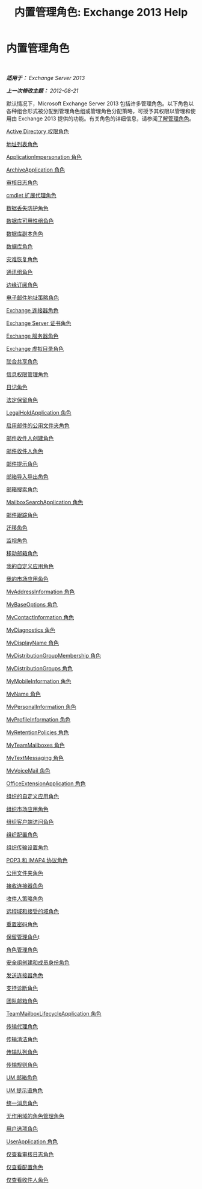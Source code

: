 ﻿---
title: '内置管理角色: Exchange 2013 Help'
TOCTitle: 内置管理角色
ms:assetid: 023f379a-40f6-43ef-b388-979f6dd85ec5
ms:mtpsurl: https://technet.microsoft.com/zh-cn/library/Dd638077(v=EXCHG.150)
ms:contentKeyID: 50489838
ms.date: 01/11/2018
mtps_version: v=EXCHG.150
ms.translationtype: HT
---

# 内置管理角色

 

_**适用于：** Exchange Server 2013_

_**上一次修改主题：** 2012-08-21_

默认情况下，Microsoft Exchange Server 2013 包括许多管理角色。以下角色以各种组合形式被分配到管理角色组或管理角色分配策略，可授予其权限以管理和使用由 Exchange 2013 提供的功能。有关角色的详细信息，请参阅[了解管理角色](understanding-management-roles-exchange-2013-help.md)。

[Active Directory 权限角色](active-directory-permissions-role-exchange-2013-help.md)

[地址列表角色](address-lists-role-exchange-2013-help.md)

[ApplicationImpersonation 角色](applicationimpersonation-role-exchange-2013-help.md)

[ArchiveApplication 角色](archiveapplication-role-exchange-2013-help.md)

[审核日志角色](audit-logs-role-exchange-2013-help.md)

[cmdlet 扩展代理角色](cmdlet-extension-agents-role-exchange-2013-help.md)

[数据丢失防护角色](data-loss-prevention-role-exchange-2013-help.md)

[数据库可用性组角色](database-availability-groups-role-exchange-2013-help.md)

[数据库副本角色](database-copies-role-exchange-2013-help.md)

[数据库角色](databases-role-exchange-2013-help.md)

[灾难恢复角色](disaster-recovery-role-exchange-2013-help.md)

[通讯组角色](distribution-groups-role-exchange-2013-help.md)

[边缘订阅角色](edge-subscriptions-role-exchange-2013-help.md)

[电子邮件地址策略角色](e-mail-address-policies-role-exchange-2013-help.md)

[Exchange 连接器角色](exchange-connectors-role-exchange-2013-help.md)

[Exchange Server 证书角色](exchange-server-certificates-role-exchange-2013-help.md)

[Exchange 服务器角色](exchange-servers-role-exchange-2013-help.md)

[Exchange 虚拟目录角色](exchange-virtual-directories-role-exchange-2013-help.md)

[联合共享角色](federated-sharing-role-exchange-2013-help.md)

[信息权限管理角色](information-rights-management-role-exchange-2013-help.md)

[日记角色](journaling-role-exchange-2013-help.md)

[法定保留角色](legal-hold-role-exchange-2013-help.md)

[LegalHoldApplication 角色](legalholdapplication-role-exchange-2013-help.md)

[启用邮件的公用文件夹角色](mail-enabled-public-folders-role-exchange-2013-help.md)

[邮件收件人创建角色](mail-recipient-creation-role-exchange-2013-help.md)

[邮件收件人角色](mail-recipients-role-exchange-2013-help.md)

[邮件提示角色](mail-tips-role-exchange-2013-help.md)

[邮箱导入导出角色](mailbox-import-export-role-exchange-2013-help.md)

[邮箱搜索角色](mailbox-search-role-exchange-2013-help.md)

[MailboxSearchApplication 角色](mailboxsearchapplication-role-exchange-2013-help.md)

[邮件跟踪角色](message-tracking-role-exchange-2013-help.md)

[迁移角色](migration-role-exchange-2013-help.md)

[监视角色](monitoring-role-exchange-2013-help.md)

[移动邮箱角色](move-mailboxes-role-exchange-2013-help.md)

[我的自定义应用角色](my-custom-apps-role-exchange-2013-help.md)

[我的市场应用角色](my-marketplace-apps-role-exchange-2013-help.md)

[MyAddressInformation 角色](myaddressinformation-role-exchange-2013-help.md)

[MyBaseOptions 角色](mybaseoptions-role-exchange-2013-help.md)

[MyContactInformation 角色](mycontactinformation-role-exchange-2013-help.md)

[MyDiagnostics 角色](mydiagnostics-role-exchange-2013-help.md)

[MyDisplayName 角色](mydisplayname-role-exchange-2013-help.md)

[MyDistributionGroupMembership 角色](mydistributiongroupmembership-role-exchange-2013-help.md)

[MyDistributionGroups 角色](mydistributiongroups-role-exchange-2013-help.md)

[MyMobileInformation 角色](mymobileinformation-role-exchange-2013-help.md)

[MyName 角色](myname-role-exchange-2013-help.md)

[MyPersonalInformation 角色](mypersonalinformation-role-exchange-2013-help.md)

[MyProfileInformation 角色](myprofileinformation-role-exchange-2013-help.md)

[MyRetentionPolicies 角色](myretentionpolicies-role-exchange-2013-help.md)

[MyTeamMailboxes 角色](myteammailboxes-role-exchange-2013-help.md)

[MyTextMessaging 角色](mytextmessaging-role-exchange-2013-help.md)

[MyVoiceMail 角色](myvoicemail-role-exchange-2013-help.md)

[OfficeExtensionApplication 角色](officeextensionapplication-role-exchange-2013-help.md)

[组织的自定义应用角色](org-custom-apps-role-exchange-2013-help.md)

[组织市场应用角色](org-marketplace-apps-role-exchange-2013-help.md)

[组织客户端访问角色](organization-client-access-role-exchange-2013-help.md)

[组织配置角色](organization-configuration-role-exchange-2013-help.md)

[组织传输设置角色](organization-transport-settings-role-exchange-2013-help.md)

[POP3 和 IMAP4 协议角色](pop3-and-imap4-protocols-role-exchange-2013-help.md)

[公用文件夹角色](public-folders-role-exchange-2013-help.md)

[接收连接器角色](receive-connectors-role-exchange-2013-help.md)

[收件人策略角色](recipient-policies-role-exchange-2013-help.md)

[远程域和接受的域角色](remote-and-accepted-domains-role-exchange-2013-help.md)

[重置密码角色](reset-password-role-exchange-2013-help.md)

[保留管理角色](retention-management-role-exchange-2013-help.md)t

[角色管理角色](role-management-role-exchange-2013-help.md)

[安全组创建和成员身份角色](security-group-creation-and-membership-role-exchange-2013-help.md)

[发送连接器角色](send-connectors-role-exchange-2013-help.md)

[支持诊断角色](support-diagnostics-role-exchange-2013-help.md)

[团队邮箱角色](team-mailboxes-role-exchange-2013-help.md)

[TeamMailboxLifecycleApplication 角色](teammailboxlifecycleapplication-role-exchange-2013-help.md)

[传输代理角色](transport-agents-role-exchange-2013-help.md)

[传输清洁角色](transport-hygiene-role-exchange-2013-help.md)

[传输队列角色](transport-queues-role-exchange-2013-help.md)

[传输规则角色](transport-rules-role-exchange-2013-help.md)

[UM 邮箱角色](um-mailboxes-role-exchange-2013-help.md)

[UM 提示语角色](um-prompts-role-exchange-2013-help.md)

[统一消息角色](unified-messaging-role-exchange-2013-help.md)

[无作用域的角色管理角色](unscoped-role-management-role-exchange-2013-help.md)

[用户选项角色](user-options-role-exchange-2013-help.md)

[UserApplication 角色](userapplication-role-exchange-2013-help.md)

[仅查看审核日志角色](view-only-audit-logs-role-exchange-2013-help.md)

[仅查看配置角色](view-only-configuration-role-exchange-2013-help.md)

[仅查看收件人角色](view-only-recipients-role-exchange-2013-help.md)

